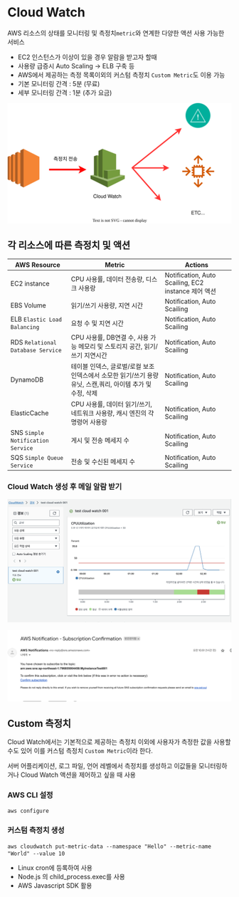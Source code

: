 # Cloud Watch
AWS 리소스의 상태를 모니터링 및 측정치`metric`와 연계한 다양한 액션 사용 가능한 서비스

- EC2 인스턴스가 이상이 있을 경우 알람을 받고자 할때
- 사용량 급증시 Auto Scaling -> ELB 구축 등
- AWS에서 제공하는 측정 목록이외의 커스텀 측정치 `Custom Metric`도 이용 가능
- 기본 모니터링 간격 : 5분 (무료)
- 세부 모니터링 간격 : 1분 (추가 요금)

![CloudWatch](../../images/AWS/AWS_CloudWatch_EC2.drawio.svg)

## 각 리소스에 따른 측정치 및 액션
| AWS Resource |Metric | Actions|
| --- | --- | --- |
|EC2 instance | CPU 사용률, 데이터 전송량, 디스크 사용랑| Notification, Auto Scailing, EC2 instance 제어 액션|
|EBS Volume | 읽기/쓰기 사용량, 지연 시간| Notification, Auto Scailing|
|ELB `Elastic Load Balancing` | 요청 수 및 지연 시간| Notification, Auto Scailing|
|RDS `Relational Database Service` | CPU 사용률, DB연결 수, 사용 가능 메모리 및 스토리지 공간, 읽기/쓰기 지연시간| Notification, Auto Scailing|
|DynamoDB | 테이블 인덱스, 글로벌/로컬 보조 인덱스에서 소모한 읽기/쓰기 용량 유닛, 스캔,쿼리, 아이템 추가 및 수정, 삭제| Notification, Auto Scailing|
|ElasticCache | CPU 사용률, 데이터 읽기/쓰기, 네트워크 사용량, 캐시 엔진의 갹 명령어 사용랑| Notification, Auto Scailing|
|SNS `Simple Notification Service` | 게시 및 전송 메세지 수| Notification, Auto Scailing|
|SQS `Simple Queue Service` | 전송 및 수신된 메세지 수| Notification, Auto Scailing|

### Cloud Watch 생성 후 메일 알람 받기

![생성](../../images/AWS/AWS_CloudWatch01.png)

![메일](../../images/AWS/AWS_CloudWatch02.png)

## Custom 측정치

Cloud Watch에서는 기본적으로 제공하는 측정치 이외에 사용자가 측정한 값을 사용할 수도 있어 이를 커스텀 측정치 `Custom Metric`이라 한다.

서버 어플리케이션, 로그 파일, 언어 레벨에서 측정치를 생성하고 이값들을 모니터링하거나 Cloud Watch 액션을 제어하고 싶을 때 사용

### AWS CLI 설정
```
aws configure
```

### 커스텀 측정치 생성
```
aws cloudwatch put-metric-data --namespace "Hello" --metric-name "World" --value 10
```

- Linux cron에 등록하여 사용
- Node.js 의 child_process.exec를 사용
- AWS Javascript SDK 활용


